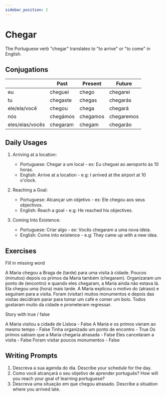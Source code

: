 ```yaml
---
sidebar_position: 2
---
```


# Chegar

The Portuguese verb "chegar" translates to "to arrive" or "to come" in English.

## Conjugations

|                 | Past     | Present  | Future     |
| --------------- | -------- | -------- | ---------- |
| eu              | cheguei  | chego    | chegarei   |
| tu              | chegaste | chegas   | chegarás   |
| ele/ela/você    | chegou   | chega    | chegará    |
| nós             | chegámos | chegamos | chegaremos |
| eles/elas/vocês | chegaram | chegam   | chegarão   |

## Daily Usages

1. Arriving at a location:

   - Portuguese: Chegar a um local - ex: Eu cheguei ao aeroporto às 10 horas.
   - English: Arrive at a location - e.g: I arrived at the airport at 10 o'clock.

2. Reaching a Goal:

   - Portuguese: Alcançar um objetivo - ex: Ele chegou aos seus objectivos.
   - English: Reach a goal - e.g: He reached his objectives.

3. Coming Into Existence:

   - Portuguese: Criar algo - ex: Vocês chegaram a uma nova ideia.
   - English: Come into existence - e.g: They came up with a new idea.

## Exercises

Fill in missing word

A Maria chegou a Braga de (tarde) para uma visita à cidade. Poucos (minutos) depois os primos da Maria também (chegaram). Organizaram um ponto de (encontro) e quando eles chegaram, a Maria ainda não estava lá. Ela chegou uma (hora) mais tarde. A Maria explicou o motivo do (atraso) e seguiram para a visita. Foram (visitar) muitos monumentos e depois das visitas decidiram parar para tomar um café e comer um bolo. Todos gostaram muito da cidade e prometeram regressar.

Story with true / false

A Maria visitou a cidade de Lisboa - False
A Maria e os primos vieram ao mesmo tempo - False
Tinha organizado um ponto de encontro - True
Os primos sabiam que a Maria chegaria atrasada - False
Eles cancelaram a visita - False
Foram visitar poucos monumentos - False

## Writing Prompts

1. Descreva a sua agenda do dia. Describe your schedule for the day.
2. Como você alcançará o seu objetivo de aprender português? How will you reach your goal of learning portuguese?
3. Descreva uma situação em que chegou atrasado. Describe a situation where you arrived late.
